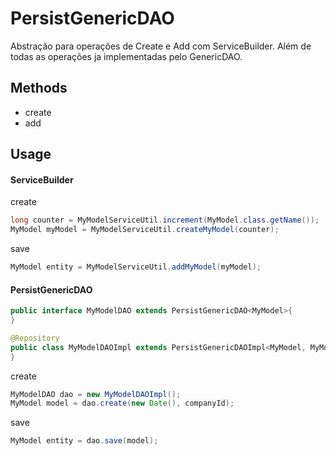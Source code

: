 # PersistGenericDAO

Abstração para operações de Create e Add com ServiceBuilder. Além de todas as operações ja implementadas pelo GenericDAO.

## Methods
+ create
+ add

## Usage

#### ServiceBuilder

create
```java
long counter = MyModelServiceUtil.increment(MyModel.class.getName());
MyModel myModel = MyModelServiceUtil.createMyModel(counter);
```

save
```java
MyModel entity = MyModelServiceUtil.addMyModel(myModel);
```

#### PersistGenericDAO
```java
public interface MyModelDAO extends PersistGenericDAO<MyModel>{   
}
```

```java
@Repository
public class MyModelDAOImpl extends PersistGenericDAOImpl<MyModel, MyModelLocalServiceUtil> implements MyModelDAO{
}
```

create 
```java
MyModelDAO dao = new MyModelDAOImpl();
MyModel model = dao.create(new Date(), companyId);
```

save
```java
MyModel entity = dao.save(model);
```